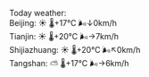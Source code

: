 Today weather:  
Beijing: ☀️ 🌡️+17°C 🌬️↓0km/h  
Tianjin: ☀️ 🌡️+20°C 🌬️→7km/h  
Shijiazhuang: ☀️ 🌡️+20°C 🌬️↖0km/h  
Tangshan: ⛅️  🌡️+17°C 🌬️→6km/h  
